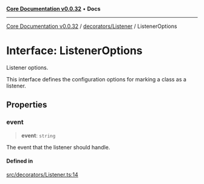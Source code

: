 [**Core Documentation v0.0.32**](../../../README.md) • **Docs**

***

[Core Documentation v0.0.32](../../../modules.md) / [decorators/Listener](../README.md) / ListenerOptions

# Interface: ListenerOptions

Listener options.

This interface defines the configuration options for marking a class as a listener.

## Properties

### event

> **event**: `string`

The event that the listener should handle.

#### Defined in

[src/decorators/Listener.ts:14](https://github.com/stonemjs/core/blob/59c27bdae04e7adc72d7c3e25cee704d5e04ce0c/src/decorators/Listener.ts#L14)
